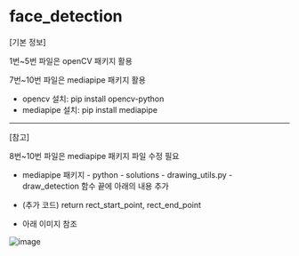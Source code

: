 # face_detection

[기본 정보]

1번~5번 파일은 openCV 패키지 활용

7번~10번 파일은 mediapipe 패키지 활용

- opencv 설치: pip install opencv-python
- mediapipe 설치: pip install mediapipe

---

[참고]

8번~10번 파일은 mediapipe 패키지 파일 수정 필요

- mediapipe 패키지 - python - solutions - drawing_utils.py - draw_detection 함수 끝에 아래의 내용 추가
- (추가 코드) return rect_start_point, rect_end_point
  
- 아래 이미지 참조

![image](https://user-images.githubusercontent.com/24561701/166693510-1815778d-0a0d-43a8-8b05-0748f98905ff.png)
